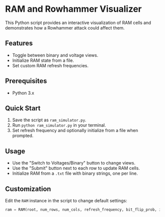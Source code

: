 # RAM and Rowhammer Visualizer

This Python script provides an interactive visualization of RAM cells and demonstrates how a Rowhammer attack could affect them.

## Features

- Toggle between binary and voltage views.
- Initialize RAM state from a file.
- Set custom RAM refresh frequencies.

## Prerequisites

- Python 3.x

## Quick Start

1. Save the script as `ram_simulator.py`.
2. Run `python ram_simulator.py` in your terminal.
3. Set refresh frequency and optionally initialize from a file when prompted.

## Usage

- Use the "Switch to Voltages/Binary" button to change views.
- Use the "Submit" button next to each row to update RAM cells.
- Initialize RAM from a `.txt` file with binary strings, one per line.

## Customization

Edit the `RAM` instance in the script to change default settings:

```python
ram = RAM(root, num_rows, num_cols, refresh_frequency, bit_flip_prob, init_file=None)
